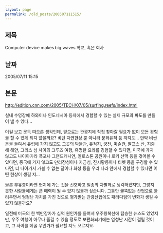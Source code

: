 ```yaml
---
layout: page
permalink: /old_posts/200507111515/
---
```


## 제목
Computer device makes big waves 학교, 혹은 회사

## 날짜
2005/07/11 15:15

## 본문
<a href="http://edition.cnn.com/2005/TECH/07/05/surfing.reefs/index.html">http://edition.cnn.com/2005/TECH/07/05/surfing.reefs/index.html</a>

실내 수영장에 하와이나 인도네시아 등지에서 경험할 수 있는 실제 규모의 파도를 만들어 낼 수 있다...

이걸 보고 문득 떠오른 생각인데, 앞으로는 관광지에 직접 찾아갈 필요가 없이 모든 경험을 할 수 있게 되지 않을까요? 비단 자연현상 뿐 아니라 문화유적 등 까지도...
만약 비싼 돈을 들여서 유럽에 가지 않고도 그곳의 박물관, 유적지, 궁전, 미술관, 알프스 산, 지중해 해안, 그리스 섬 사이의 크루즈 여행, 유명한 요리를 경험할 수 있다면,
미국에 가지 않고도 나이아가라 폭포나 그랜드캐니언, 옐로스톤 공원이나 로키 산맥 등을 겪어볼 수 있다면,
중국에 가지 않고도 만리장성이나 자금성, 진시황릉이나 티벳 등을 구경할 수 있다면,
더 나아가서 가볼 수 없는 달이나 화성 등을 우리 나라 안에서 경험할 수 있다면 어떤 현상이 생길 지...

물론 부유층이라면 현지에 가는 것을 선호하고 일종의 차별화로 생각하겠지만, 그렇지 못한 사람들에게는 큰 매력이 될 수 있지 않을까 싶습니다.
그동안 굴뚝없는 산업으로 불리우면서 엄청난 가치를 가진 것으로 평가받는 관광산업에도 패러다임의 변화가 생길 수 있지 않을까요?

일전에 미국의 한 백만장자가 십억 원인가를 들여서 우주왕복선에 탑승한 뉴스도 있었지만, 우주 여행이 아무나 즐길 수 있을 정도로 보편화되기에는 엄청난 시간이 걸릴 것이고, 그 사이를 메꿀 무언가가 필요할 지도 모르지요.